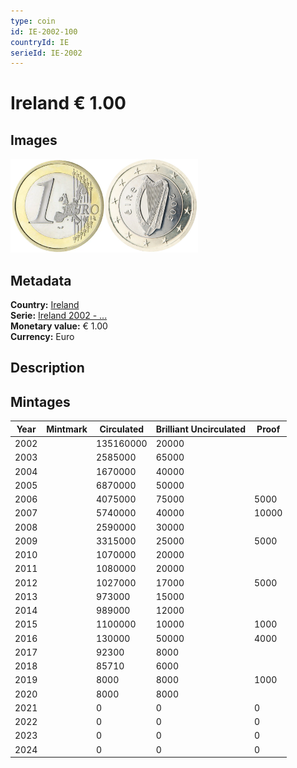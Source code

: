 ```yaml
---
type: coin
id: IE-2002-100
countryId: IE
serieId: IE-2002
---
```


# Ireland € 1.00

## Images

<img src="../../../Images/common-2002-100.webp" height="150" alt="Front image"><img src="Images/ireland-2002-100.webp" height="150" alt="Back image">

## Metadata

**Country:** [Ireland](../index.md)\
**Serie:** [Ireland 2002 - ...](index.md)\
**Monetary value:** € 1.00\
**Currency:** Euro

## Description

## Mintages

| Year | Mintmark | Circulated | Brilliant Uncirculated | Proof |
| ---- | -------- | ---------- | ---------------------- | ----- |
| 2002 |          | 135160000  | 20000                  |       |
| 2003 |          | 2585000    | 65000                  |       |
| 2004 |          | 1670000    | 40000                  |       |
| 2005 |          | 6870000    | 50000                  |       |
| 2006 |          | 4075000    | 75000                  | 5000  |
| 2007 |          | 5740000    | 40000                  | 10000 |
| 2008 |          | 2590000    | 30000                  |       |
| 2009 |          | 3315000    | 25000                  | 5000  |
| 2010 |          | 1070000    | 20000                  |       |
| 2011 |          | 1080000    | 20000                  |       |
| 2012 |          | 1027000    | 17000                  | 5000  |
| 2013 |          | 973000     | 15000                  |       |
| 2014 |          | 989000     | 12000                  |       |
| 2015 |          | 1100000    | 10000                  | 1000  |
| 2016 |          | 130000     | 50000                  | 4000  |
| 2017 |          | 92300      | 8000                   |       |
| 2018 |          | 85710      | 6000                   |       |
| 2019 |          | 8000       | 8000                   | 1000  |
| 2020 |          | 8000       | 8000                   |       |
| 2021 |          | 0          | 0                      | 0     |
| 2022 |          | 0          | 0                      | 0     |
| 2023 |          | 0          | 0                      | 0     |
| 2024 |          | 0          | 0                      | 0     |
